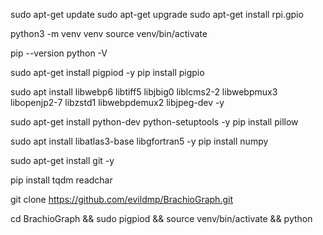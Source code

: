 sudo apt-get update
sudo apt-get upgrade
sudo apt-get install rpi.gpio

python3 -m venv venv
source venv/bin/activate

pip --version
python -V

sudo apt-get install pigpiod -y
pip install pigpio

sudo apt install libwebp6 libtiff5 libjbig0 liblcms2-2 libwebpmux3 libopenjp2-7 libzstd1 libwebpdemux2 libjpeg-dev -y

sudo apt-get install python-dev python-setuptools -y
pip install pillow

sudo apt install libatlas3-base libgfortran5 -y
pip install numpy

sudo apt-get install git -y

pip install tqdm readchar

git clone https://github.com/evildmp/BrachioGraph.git

cd BrachioGraph && sudo pigpiod && source venv/bin/activate && python